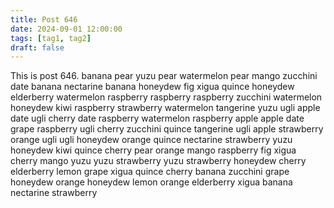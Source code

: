 ```yaml
---
title: Post 646
date: 2024-09-01 12:00:00
tags: [tag1, tag2]
draft: false
---
```

This is post 646.
banana
pear
yuzu
pear
watermelon
pear
mango
zucchini
date
banana
nectarine
banana
honeydew
fig
xigua
quince
honeydew
elderberry
watermelon
raspberry
raspberry
raspberry
zucchini
watermelon
honeydew
kiwi
raspberry
strawberry
watermelon
tangerine
yuzu
ugli
apple
date
ugli
cherry
date
raspberry
watermelon
raspberry
apple
apple
date
grape
raspberry
ugli
cherry
zucchini
quince
tangerine
ugli
apple
strawberry
orange
ugli
ugli
honeydew
orange
quince
nectarine
strawberry
yuzu
honeydew
kiwi
quince
cherry
pear
orange
mango
raspberry
fig
xigua
cherry
mango
yuzu
yuzu
strawberry
yuzu
strawberry
honeydew
cherry
elderberry
lemon
grape
xigua
quince
cherry
banana
zucchini
grape
honeydew
orange
honeydew
lemon
orange
elderberry
xigua
banana
nectarine
strawberry
